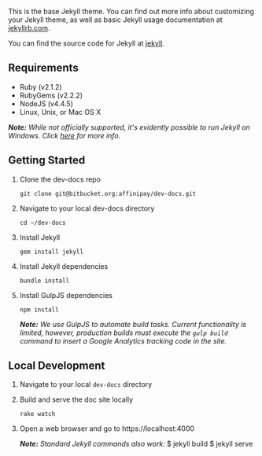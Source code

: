 This is the base Jekyll theme. You can find out more info about customizing your Jekyll theme, as well as basic Jekyll usage documentation at [jekyllrb.com](http://jekyllrb.com/).

You can find the source code for Jekyll at [jekyll](https://github.com/jekyll/jekyll).

## Requirements

 - Ruby (v2.1.2)
 - RubyGems (v2.2.2)
 - NodeJS (v4.4.5)
 - Linux, Unix, or Mac OS X

_**Note:** While not officially supported, it's evidently possible to run Jekyll on Windows. Click [here](https://jekyllrb.com/docs/windows/#installation) for more info._

## Getting Started

1. Clone the dev-docs repo

      `git clone git@bitbucket.org:affinipay/dev-docs.git`

3. Navigate to your local dev-docs directory

      `cd ~/dev-docs`

4. Install Jekyll

      `gem install jekyll`

5. Install Jekyll dependencies

      `bundle install`

6. Install GulpJS dependencies

      `npm install`

    _**Note:** We use GulpJS to automate build tasks. Current functionality is limited, however, production builds must execute the `gulp build` command to insert a Google Analytics tracking code in the site._

## Local Development

1. Navigate to your local `dev-docs` directory

2. Build and serve the doc site locally

      `rake watch`

3. Open a web browser and go to https://localhost:4000

      _**Note:** Standard Jekyll commands also work:_
       $ jekyll build
       $ jekyll serve
